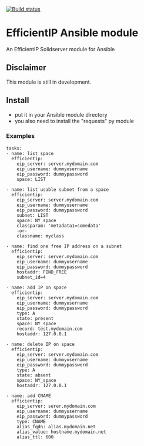 [![Build status](https://travis-ci.org/acoston/Ansible-EfficientIP.svg)](https://travis-ci.org/acoston/Ansible-EfficientIP)

# EfficientIP Ansible module
An EfficientIP Solidserver module for Ansible

## Disclaimer

This module is still in development.

## Install

- put it in your Ansible module directory
- you also need to install the "requests" py module

### Examples
```
tasks:
- name: list space
  efficientip:
    eip_server: server.mydomain.com
    eip_username: dummyusername
    eip_password: dummypassword
    space: LIST

- name: list usable subnet from a space
  efficientip:
    eip_server: server.mydomain.com
    eip_username: dummyusername
    eip_password: dummypassword
    subnet: LIST
    space: NY_space
    classparam: 'metadata1=somedata'
    -or-
    classname: myclass

- name: find one free IP address on a subnet
  efficientip:
    eip_server: server.mydomain.com
    eip_username: dummyusername
    eip_password: dummypassword
    hostaddr: FIND_FREE
    subnet_id=4

- name: add IP on space
  efficientip:
    eip_server: server.mydomain.com
    eip_username: dummyusername
    eip_password: dummypassword
    type: A
    state: present
    space: NY_space
    record: test.mydomain.com
    hostaddr: 127.0.0.1

- name: delete IP on space
  efficientip:
    eip_server: server.mydomain.com
    eip_username: dummyusername
    eip_password: dummypassword
    type: A
    state: absent
    space: NY_space
    hostaddr: 127.0.0.1

- name: add CNAME
  efficientip:
    eip_server: serer.mydomain.com
    eip_username: dummyusername
    eip_password: dummypassword
    type: CNAME
    alias_fqdn: alias.mydomain.net
    alias_value: hostname.mydomain.net
    alias_ttl: 600

```
